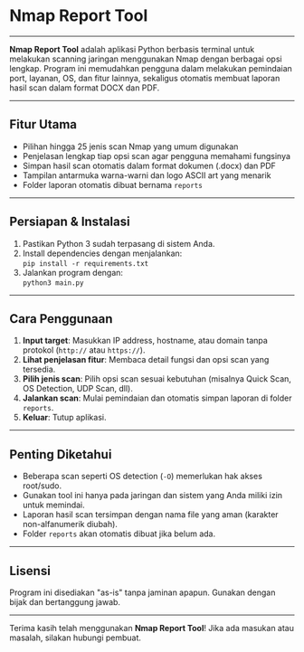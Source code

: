 # Nmap Report Tool
---

**Nmap Report Tool** adalah aplikasi Python berbasis terminal untuk melakukan scanning jaringan menggunakan Nmap dengan berbagai opsi lengkap. Program ini memudahkan pengguna dalam melakukan pemindaian port, layanan, OS, dan fitur lainnya, sekaligus otomatis membuat laporan hasil scan dalam format DOCX dan PDF.

---

## Fitur Utama

- Pilihan hingga 25 jenis scan Nmap yang umum digunakan  
- Penjelasan lengkap tiap opsi scan agar pengguna memahami fungsinya  
- Simpan hasil scan otomatis dalam format dokumen (.docx) dan PDF  
- Tampilan antarmuka warna-warni dan logo ASCII art yang menarik  
- Folder laporan otomatis dibuat bernama `reports`

---

## Persiapan & Instalasi

1. Pastikan Python 3 sudah terpasang di sistem Anda.  
2. Install dependencies dengan menjalankan:  
   `pip install -r requirements.txt`  
3. Jalankan program dengan:  
   `python3 main.py`

---

## Cara Penggunaan

1. **Input target**: Masukkan IP address, hostname, atau domain tanpa protokol (`http://` atau `https://`).  
2. **Lihat penjelasan fitur**: Membaca detail fungsi dan opsi scan yang tersedia.  
3. **Pilih jenis scan**: Pilih opsi scan sesuai kebutuhan (misalnya Quick Scan, OS Detection, UDP Scan, dll).  
4. **Jalankan scan**: Mulai pemindaian dan otomatis simpan laporan di folder `reports`.  
5. **Keluar**: Tutup aplikasi.

---

## Penting Diketahui

- Beberapa scan seperti OS detection (`-O`) memerlukan hak akses root/sudo.  
- Gunakan tool ini hanya pada jaringan dan sistem yang Anda miliki izin untuk memindai.  
- Laporan hasil scan tersimpan dengan nama file yang aman (karakter non-alfanumerik diubah).  
- Folder `reports` akan otomatis dibuat jika belum ada.

---

## Lisensi

Program ini disediakan "as-is" tanpa jaminan apapun. Gunakan dengan bijak dan bertanggung jawab.

---

Terima kasih telah menggunakan **Nmap Report Tool**! Jika ada masukan atau masalah, silakan hubungi pembuat.
